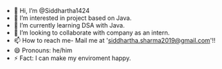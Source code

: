 - 👋 Hi, I’m @Siddhartha1424
- 👀 I’m interested in project based on Java.
- 🌱 I’m currently learning DSA with Java.
- 💞️ I’m looking to collaborate with company as an intern.
- 📫 How to reach me- Mail me at 'siddhartha.sharma2019@gmail.com'!!
- 😄 Pronouns: he/him
- ⚡ Fact: I can make my enviroment happy.

<!---
Siddhartha1424/Siddhartha1424 is a ✨ special ✨ repository because its `README.md` (this file) appears on your GitHub profile.
You can click the Preview link to take a look at your changes.
--->
